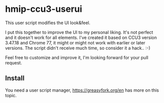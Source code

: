 # hmip-ccu3-userui
This user script modifies the UI look&feel.

I put this together to improve the UI to my personal liking. It's not perfect and it doesn't work for all elements.
I've created it based on CCU3 version 3.47.18 and Chrome 77, it might or might not work with earlier or later versions.
The script didn't receive much time, so consider it a hack.. :-)

Feel free to customize and improve it, I'm looking forward for your pull request.

## Install

You need a user script manager, https://greasyfork.org/en has more on this topic.
